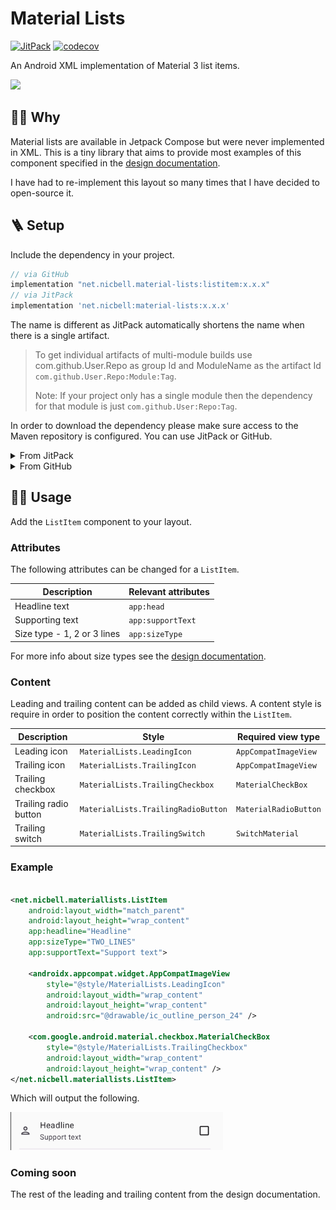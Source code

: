 # Material Lists

[![JitPack](https://jitpack.io/v/net.nicbell/material-lists.svg)](https://jitpack.io/#net.nicbell/material-lists)
[![codecov](https://codecov.io/gh/nicbell/material-lists/branch/develop/graph/badge.svg?token=YYJ348RZAF)](https://codecov.io/gh/nicbell/material-lists)

An Android XML implementation of Material 3 list items.

<img src="https://user-images.githubusercontent.com/151842/208748928-6e299e55-c38f-44f3-874a-05fe192d67c2.gif" width="340" />

## 🙋🏽 Why

Material lists are available in Jetpack Compose but were never implemented in XML. This is a tiny
library that aims to provide most examples of this component specified in
the [design documentation](https://m3.material.io/components/lists/specs).

I have had to re-implement this layout so many times that I have decided to open-source it.

## 🪜 Setup

Include the dependency in your project.

```groovy
// via GitHub
implementation "net.nicbell.material-lists:listitem:x.x.x"
// via JitPack
implementation 'net.nicbell:material-lists:x.x.x'
```
The name is different as JitPack automatically shortens the name when there is a single artifact.

> To get individual artifacts of multi-module builds use com.github.User.Repo as group Id and
> ModuleName as the artifact Id `com.github.User.Repo:Module:Tag`.
>
> Note: If your project only has a single module then the dependency for that module is
> just `com.github.User:Repo:Tag`.

In order to download the dependency please make sure access to the Maven repository is configured.
You can use JitPack or GitHub.

<details>
  <summary>From JitPack</summary>

JitPack is full configured to work with
the [custom domain](https://jitpack.io/#net.nicbell/material-lists/latest). Just included the Maven
repository and add the dependency as described above.

```gradle
maven { url 'https://jitpack.io' }
```

</details>

<details>
  <summary>From GitHub</summary>

This repo is public but GitHub's Maven Repository needs authentication.

```gradle
maven {
    name = "GitHubPackages"
    url = uri("https://maven.pkg.github.com/nicbell/material-lists")
    credentials {
        username = github_user
        password = github_token
    }
}
```

To download Material Lists you will need to create
a [personal access token](https://github.com/settings/tokens) with `read:packages` scope.

Please do not push your tokens to GitHub, you can store them in `local.properties` instead.

```properties
githubName="username"
githubToken="xxx"
```

</details>

## 🏄🏽 Usage

Add the `ListItem` component to your layout.

### Attributes

The following attributes can be changed for a `ListItem`.

| Description                 | Relevant attributes |
|-----------------------------|---------------------|
| Headline text               | `app:head`          |
| Supporting text             | `app:supportText`   |
| Size type - 1, 2 or 3 lines | `app:sizeType`      |

For more info about size types see
the [design documentation](https://m3.material.io/components/lists/specs).

### Content

Leading and trailing content can be added as child views. A content style is require in order to
position the content correctly within the `ListItem`.

| Description           | Style                               | Required view type    |
|-----------------------|-------------------------------------|-----------------------|
| Leading icon          | `MaterialLists.LeadingIcon`         | `AppCompatImageView`  |
| Trailing icon         | `MaterialLists.TrailingIcon`        | `AppCompatImageView`  |
| Trailing checkbox     | `MaterialLists.TrailingCheckbox`    | `MaterialCheckBox`    |
| Trailing radio button | `MaterialLists.TrailingRadioButton` | `MaterialRadioButton` |
| Trailing switch       | `MaterialLists.TrailingSwitch`      | `SwitchMaterial`      |

### Example

```xml

<net.nicbell.materiallists.ListItem 
    android:layout_width="match_parent"
    android:layout_height="wrap_content" 
    app:headline="Headline" 
    app:sizeType="TWO_LINES"
    app:supportText="Support text">

    <androidx.appcompat.widget.AppCompatImageView 
        style="@style/MaterialLists.LeadingIcon"
        android:layout_width="wrap_content" 
        android:layout_height="wrap_content"
        android:src="@drawable/ic_outline_person_24" />

    <com.google.android.material.checkbox.MaterialCheckBox
        style="@style/MaterialLists.TrailingCheckbox" 
        android:layout_width="wrap_content"
        android:layout_height="wrap_content" />
</net.nicbell.materiallists.ListItem>
```

Which will output the following.

<img src="docs/img.png" width="340" />

### Coming soon

The rest of the leading and trailing content from the design documentation.
